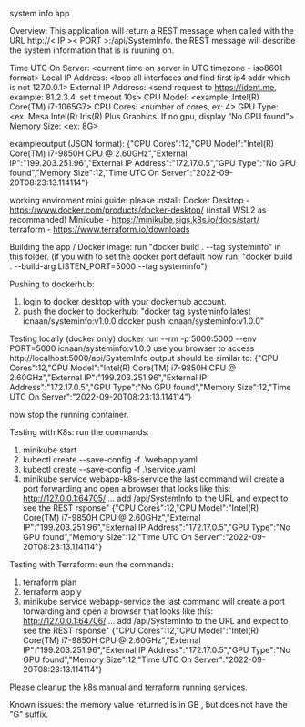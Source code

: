 system info app

Overview:
This application will return a REST message when called with the URL 
http://< IP >< PORT >:/api/SystemInfo.
the REST message will describe the system information that is is ruuning on.

Time UTC On Server: <current time on server in UTC timezone - iso8601 format>
Local IP Address: <loop all interfaces and find first ip4 addr which is not 127.0.0.1>
External IP Address: <send request to https://ident.me, example: 81.2.3.4. set timeout 10s>
CPU Model: <example: Intel(R) Core(TM) i7-1065G7>
CPU Cores: <number of cores, ex: 4>
GPU Type: <ex. Mesa Intel(R) Iris(R) Plus Graphics. If no gpu, display “No GPU found”>
Memory Size: <ex: 8G>

exampleoutput (JSON format):
{"CPU Cores":12,"CPU Model":"Intel(R) Core(TM) i7-9850H CPU @ 2.60GHz","External IP":"199.203.251.96","External IP Address":"172.17.0.5","GPU Type":"No GPU found","Memory Size":12,"Time UTC On Server":"2022-09-20T08:23:13.114114"}

working enviroment mini guide:
please install:
Docker Desktop - https://www.docker.com/products/docker-desktop/ 
(install WSL2 as recommanded)
Minikube - https://minikube.sigs.k8s.io/docs/start/
terraform - https://www.terraform.io/downloads

Building the app / Docker image:
run "docker build . --tag systeminfo" in this folder.
(if you with to set the docker port default now run:
"docker build . --build-arg LISTEN_PORT=5000 --tag systeminfo") 

Pushing to dockerhub:
1. login to docker desktop with your dockerhub account.
2. push the docker to dockerhub:
	"docker tag systeminfo:latest icnaan/systeminfo:v1.0.0
	docker push icnaan/systeminfo:v1.0.0"

Testing locally (docker only)
docker run --rm -p 5000:5000 --env PORT=5000 icnaan/systeminfo:v1.0.0
use you browser to access http://localhost:5000/api/SystemInfo 
output should be similar to:
{"CPU Cores":12,"CPU Model":"Intel(R) Core(TM) i7-9850H CPU @ 2.60GHz","External IP":"199.203.251.96","External IP Address":"172.17.0.5","GPU Type":"No GPU found","Memory Size":12,"Time UTC On Server":"2022-09-20T08:23:13.114114"}

now stop the running container. 

Testing with K8s:
run the commands: 
1. minikube start 
2. kubectl create --save-config -f .\webapp.yaml
3. kubectl create --save-config -f .\service.yaml
4. minikube  service webapp-k8s-service
the last command will create a port forwarding and open a browser that looks like this:
http://127.0.0.1:64705/ ...
add /api/SystemInfo to the URL and expect to see the REST rsponse"
{"CPU Cores":12,"CPU Model":"Intel(R) Core(TM) i7-9850H CPU @ 2.60GHz","External IP":"199.203.251.96","External IP Address":"172.17.0.5","GPU Type":"No GPU found","Memory Size":12,"Time UTC On Server":"2022-09-20T08:23:13.114114"} 

Testing with Terraform:
eun the commands:
1. terraform plan
2. terraform apply 
3. minikube  service webapp-service
the last command will create a port forwarding and open a browser that looks like this:
http://127.0.0.1:64706/ ...
add /api/SystemInfo to the URL and expect to see the REST rsponse"
{"CPU Cores":12,"CPU Model":"Intel(R) Core(TM) i7-9850H CPU @ 2.60GHz","External IP":"199.203.251.96","External IP Address":"172.17.0.5","GPU Type":"No GPU found","Memory Size":12,"Time UTC On Server":"2022-09-20T08:23:13.114114"} 

Please cleanup the k8s manual and terraform running services.

Known issues:
the memory value returned is in GB , but does not have the "G" suffix.





